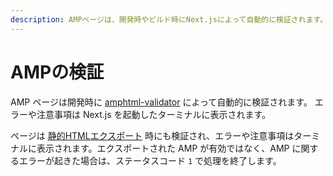 ```yaml
---
description: AMPページは、開発時やビルド時にNext.jsによって自動的に検証されます。 詳しく学んでいきましょう。
---
```


# AMPの検証

AMP ページは開発時に [amphtml-validator](https://www.npmjs.com/package/amphtml-validator) によって自動的に検証されます。 エラーや注意事項は Next.js を起動したターミナルに表示されます。

ページは [静的HTMLエクスポート](/docs/advanced-features/static-html-export.md) 時にも検証され、エラーや注意事項はターミナルに表示されます。エクスポートされた AMP が有効ではなく、AMP に関するエラーが起きた場合は、ステータスコード `1` で処理を終了します。
